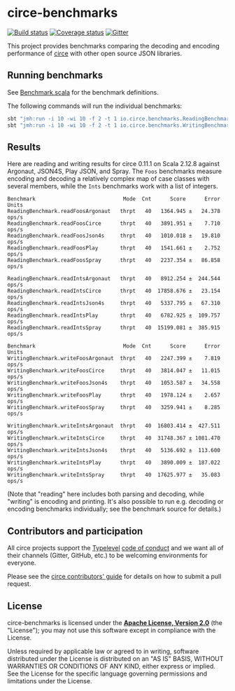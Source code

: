 # circe-benchmarks

[![Build status](https://img.shields.io/travis/circe/circe-benchmarks/master.svg)](https://travis-ci.org/circe/circe-benchmarks)
[![Coverage status](https://img.shields.io/codecov/c/github/circe/circe-benchmarks/master.svg)](https://codecov.io/github/circe/circe-benchmarks)
[![Gitter](https://img.shields.io/badge/gitter-join%20chat-green.svg)](https://gitter.im/circe/circe)

This project provides benchmarks comparing the decoding and encoding performance of [circe][circe] with other open source JSON libraries.

## Running benchmarks

See [Benchmark.scala](src/main/scala/io/circe/benchmarks/Benchmark.scala) for the benchmark definitions.

The following commands will run the individual benchmarks:
```bash
sbt "jmh:run -i 10 -wi 10 -f 2 -t 1 io.circe.benchmarks.ReadingBenchmark"
sbt "jmh:run -i 10 -wi 10 -f 2 -t 1 io.circe.benchmarks.WritingBenchmark"
```

## Results

Here are reading and writing results for circe 0.11.1 on Scala 2.12.8 against Argonaut, JSON4S, Play JSON,
and Spray. The `Foos` benchmarks measure encoding and decoding a relatively complex map of case classes with several
members, while the `Ints` benchmarks work with a list of integers.

```
Benchmark                            Mode  Cnt      Score      Error  Units
ReadingBenchmark.readFoosArgonaut   thrpt   40   1364.945 ±   24.378  ops/s
ReadingBenchmark.readFoosCirce      thrpt   40   3891.951 ±    7.710  ops/s
ReadingBenchmark.readFoosJson4s     thrpt   40   1010.018 ±   19.810  ops/s
ReadingBenchmark.readFoosPlay       thrpt   40   1541.661 ±    2.752  ops/s
ReadingBenchmark.readFoosSpray      thrpt   40   2237.354 ±   86.858  ops/s

ReadingBenchmark.readIntsArgonaut   thrpt   40   8912.254 ±  244.544  ops/s
ReadingBenchmark.readIntsCirce      thrpt   40  17858.676 ±   23.154  ops/s
ReadingBenchmark.readIntsJson4s     thrpt   40   5337.795 ±   67.310  ops/s
ReadingBenchmark.readIntsPlay       thrpt   40   6782.925 ±  109.757  ops/s
ReadingBenchmark.readIntsSpray      thrpt   40  15199.081 ±  385.915  ops/s

Benchmark                            Mode  Cnt      Score      Error  Units
WritingBenchmark.writeFoosArgonaut  thrpt   40   2247.399 ±    7.819  ops/s
WritingBenchmark.writeFoosCirce     thrpt   40   3814.047 ±   11.015  ops/s
WritingBenchmark.writeFoosJson4s    thrpt   40   1053.587 ±   34.558  ops/s
WritingBenchmark.writeFoosPlay      thrpt   40   1978.124 ±    2.657  ops/s
WritingBenchmark.writeFoosSpray     thrpt   40   3259.941 ±    8.285  ops/s

WritingBenchmark.writeIntsArgonaut  thrpt   40  16803.414 ±  427.511  ops/s
WritingBenchmark.writeIntsCirce     thrpt   40  31748.367 ± 1081.470  ops/s
WritingBenchmark.writeIntsJson4s    thrpt   40   5136.692 ±  113.600  ops/s
WritingBenchmark.writeIntsPlay      thrpt   40   3890.009 ±  187.022  ops/s
WritingBenchmark.writeIntsSpray     thrpt   40  17625.977 ±   35.083  ops/s
```

(Note that "reading" here includes both parsing and decoding, while "writing" is encoding and printing. It's also
possible to run e.g. decoding or encoding benchmarks individually; see the benchmark source for details.)

## Contributors and participation

All circe projects support the [Typelevel][typelevel] [code of conduct][code-of-conduct] and we want
all of their channels (Gitter, GitHub, etc.) to be welcoming environments for everyone.

Please see the [circe contributors' guide][contributing] for details on how to submit a pull
request.

## License

circe-benchmarks is licensed under the **[Apache License, Version 2.0][apache]**
(the "License"); you may not use this software except in compliance with the
License.

Unless required by applicable law or agreed to in writing, software
distributed under the License is distributed on an "AS IS" BASIS,
WITHOUT WARRANTIES OR CONDITIONS OF ANY KIND, either express or implied.
See the License for the specific language governing permissions and
limitations under the License.

[apache]: http://www.apache.org/licenses/LICENSE-2.0
[circe]: https://github.com/circe/circe
[code-of-conduct]: http://typelevel.org/conduct.html
[contributing]: https://circe.github.io/circe/contributing.html
[typelevel]: http://typelevel.org/

